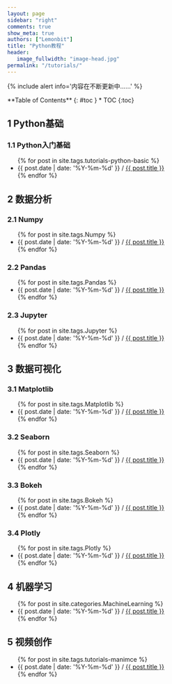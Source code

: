 ```yaml
---
layout: page
sidebar: "right"
comments: true
show_meta: true
authors: ["Lemonbit"]
title: "Python教程"
header:
   image_fullwidth: "image-head.jpg"
permalink: "/tutorials/"
---
```


{% include alert info='内容在不断更新中……' %}

<div class="panel radius" markdown="1">
**Table of Contents**
{: #toc }
*  TOC
{:toc}
</div>

## 1 Python基础

### 1.1 Python入门基础

<ul>
    {% for post in site.tags.tutorials-python-basic %}
    <li>{{ post.date | date: '%Y-%m-%d' }} / <a href="{{ site.url }}{{ site.baseurl }}{{ post.url }}">{{ post.title }}</a></li>
    {% endfor %}
</ul>

## 2 数据分析

### 2.1 Numpy

<ul>
    {% for post in site.tags.Numpy %}
    <li>{{ post.date | date: '%Y-%m-%d' }} / <a href="{{ site.url }}{{ site.baseurl }}{{ post.url }}">{{ post.title }}</a></li>
    {% endfor %}
</ul>

### 2.2 Pandas

<ul>
    {% for post in site.tags.Pandas %}
    <li>{{ post.date | date: '%Y-%m-%d' }} / <a href="{{ site.url }}{{ site.baseurl }}{{ post.url }}">{{ post.title }}</a></li>
    {% endfor %}
</ul>

### 2.3 Jupyter

<ul>
    {% for post in site.tags.Jupyter %}
    <li>{{ post.date | date: '%Y-%m-%d' }} / <a href="{{ site.url }}{{ site.baseurl }}{{ post.url }}">{{ post.title }}</a></li>
    {% endfor %}
</ul>


## 3 数据可视化

### 3.1 Matplotlib

<ul>
    {% for post in site.tags.Matplotlib %}
    <li>{{ post.date | date: '%Y-%m-%d' }} / <a href="{{ site.url }}{{ site.baseurl }}{{ post.url }}">{{ post.title }}</a></li>
    {% endfor %}
</ul>

### 3.2 Seaborn

<ul>
    {% for post in site.tags.Seaborn %}
    <li>{{ post.date | date: '%Y-%m-%d' }} / <a href="{{ site.url }}{{ site.baseurl }}{{ post.url }}">{{ post.title }}</a></li>
    {% endfor %}
</ul>

### 3.3 Bokeh

<ul>
    {% for post in site.tags.Bokeh %}
    <li>{{ post.date | date: '%Y-%m-%d' }} / <a href="{{ site.url }}{{ site.baseurl }}{{ post.url }}">{{ post.title }}</a></li>
    {% endfor %}
</ul>

### 3.4 Plotly

<ul>
    {% for post in site.tags.Plotly %}
    <li>{{ post.date | date: '%Y-%m-%d' }} / <a href="{{ site.url }}{{ site.baseurl }}{{ post.url }}">{{ post.title }}</a></li>
    {% endfor %}
</ul>

## 4 机器学习

<ul>
    {% for post in site.categories.MachineLearning %}
    <li>{{ post.date | date: '%Y-%m-%d' }} / <a href="{{ site.url }}{{ site.baseurl }}{{ post.url }}">{{ post.title }}</a></li>
    {% endfor %}
</ul>

## 5 视频创作

<ul>
    {% for post in site.tags.tutorials-manimce %}
    <li>{{ post.date | date: '%Y-%m-%d' }} / <a href="{{ site.url }}{{ site.baseurl }}{{ post.url }}">{{ post.title }}</a></li>
    {% endfor %}
</ul>
